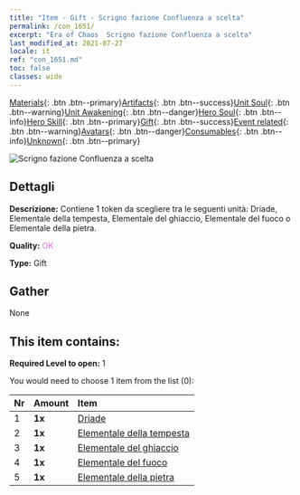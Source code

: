 ```yaml
---
title: "Item - Gift - Scrigno fazione Confluenza a scelta"
permalink: /con_1651/
excerpt: "Era of Chaos  Scrigno fazione Confluenza a scelta"
last_modified_at: 2021-07-27
locale: it
ref: "con_1651.md"
toc: false
classes: wide
---
```

 [Materials](/ItemsIT/){: .btn .btn--primary}[Artifacts](/ItemsIT/Artifacts/){: .btn .btn--success}[Unit Soul](/ItemsIT/UnitSoul/){: .btn .btn--warning}[Unit Awakening](/ItemsIT/UnitAwakening/){: .btn .btn--danger}[Hero Soul](/ItemsIT/HeroSoul/){: .btn .btn--info}[Hero Skill](/ItemsIT/HeroSkill/){: .btn .btn--primary}[Gift](/ItemsIT/Gift/){: .btn .btn--success}[Event related](/ItemsIT/Events/){: .btn .btn--warning}[Avatars](/ItemsIT/Avatars/){: .btn .btn--danger}[Consumables](/ItemsIT/Consumables/){: .btn .btn--info}[Unknown](/ItemsIT/Unknown/){: .btn .btn--primary}

 ![Scrigno fazione Confluenza a scelta](/images/t/i_907267.png)

## Dettagli
 **Descrizione:** Contiene 1 token da scegliere tra le seguenti unità: Driade, Elementale della tempesta, Elementale del ghiaccio, Elementale del fuoco o Elementale della pietra.

 **Quality:** <span style="color: #DA70D6">OK</span>

 **Type:** Gift

## Gather

  None

## This item contains:

 **Required Level to open:** 1

 You would need to choose 1 item from the list (0):

  | Nr | Amount |     Item    |
  |:---|:-------|:------------|
  | 1 |  **1x** | [Driade](/ItemsIT/unt_262/) |  | 
  | 2 |  **1x** | [Elementale della tempesta](/ItemsIT/unt_263/) |  | 
  | 3 |  **1x** | [Elementale del ghiaccio](/ItemsIT/unt_264/) |  | 
  | 4 |  **1x** | [Elementale del fuoco](/ItemsIT/unt_265/) |  | 
  | 5 |  **1x** | [Elementale della pietra](/ItemsIT/unt_266/) |  | 
